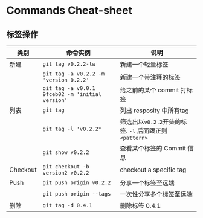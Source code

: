 # Commands Cheat-sheet

## 标签操作

类别    | 命令实例 | 说明
--------|----------|------
新建    | `git tag v0.2.2-lw` | 新建一个轻量标签
        | `git tag -a v0.2.2 -m 'version 0.2.2'` | 新建一个带注释的标签
        | `git tag -a v0.0.1 9fceb02 -m 'initial version'` | 给之前的某个 commit 打标签
列表    | `git tag` | 列出 resposity 中所有tag
        | `git tag -l 'v0.2.2*`| 筛选出以`v0.2.2`开头的标签. `-l` 后面跟正则 `<pattern>`
        | `git show v0.2.2` | 查看某个标签的 Commit 信息
Checkout| `git checkout -b version2 v0.2.2` | checkout a specific tag
Push    | `git push origin v0.2.2` | 分享一个标签至远端
        | `git push origin --tags` | 一次性分享多个标签至远端
删除    | `git tag -d 0.4.1` | 删除标签 0.4.1
